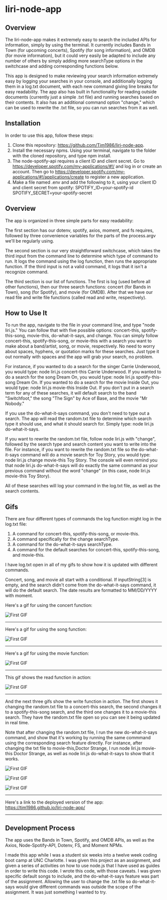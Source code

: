 # liri-node-app

## Overview

The liri-node-app makes it extremely easy to search the included APIs for information, simply by using the terminal. It currently includes Bands in Town (for upcoming concerts), Spotify (for song information), and OMDB (for movie information), but it could very easily be adapted to include any number of others by simply adding more searchType options in the switchcase and adding corresponding functions below. 

This app is designed to make reviewing your search information extremely easy by logging your searches in your console, and additionally logging them in a log.txt document, with each new command giving line breaks for easy readability. The app also has built in functionality for reading outside documents (currently just a simple .txt file) and running searches based on their contents. It also has an additional command option "change," which can be used to rewrite the .txt file, so you can run searches from it as well.

## Installation

In order to use this app, follow these steps:
1. Clone this repository: https://github.com/Tim1986/liri-node-app. 
2. Install the necessary npms. Using your terminal, navigate to the folder with the cloned repository, and type npm install. 
3. The node-spotify-api requires a client ID and client secret. Go to https://developer.spotify.com/my-applications/#!/ and log in or create an account. Then go to https://developer.spotify.com/my-applications/#!/applications/create to register a new application.
4. Make a file named .env and add the following to it, using your client ID and client secret from spotify:
SPOTIFY_ID=your-spotify-id
SPOTIFY_SECRET=your-spotify-secret

## Overview
The app is organized in three simple parts for easy readability:

The first section has our dotenv, spotify, axios, moment, and fs requires, followed by three convenience variables for the parts of the process.argv we'll be regularly using.

The second section is our very straightforward switchcase, which takes the third input from the command line to determine which type of command to run. It logs the command using the log function, then runs the appropriate function. If the third input is not a valid command, it logs that it isn't a recognize command.

The third section is our list of functions. The first is log (used before all other functions), then our three search functions: concert (for Bands in Town), song (for Spotify), and movie (for OMDB). After that we have our read file and write file functions (called read and write, respectively).

## How to Use It
To run the app, navigate to the file in your command line, and type "node liri.js." You can follow that with five possible options: concert-this, spotify-this-song, movie-this, do-what-it-says, and change. You can simply follow concert-this, spotify-this-song, or movie-this with a search you want to make about a band/artist, song, or movie, respectively. No need to worry about spaces, hyphens, or quotation marks for these searches. Just type it out normally with spaces and the app will grab your search, no problem. 

For instance, if you wanted to do a search for the singer Carrie Underwood, you would type: node liri.js concert-this Carrie Underwood. If you wanted to do a search for the song Dream On, you would type: node liri.js spotify-this-song Dream On. If you wanted to do a search for the movie Inside Out, you would type: node liri.js movie-this Inside Out. If you don't put in a search term for any of these searches, it will default search to the band "Switchfoot," the song "The Sign" by Ace of Base, and the movie "Mr Nobody."

If you use the do-what-it-says command, you don't need to type out a search. The app will read the random.txt file to determine which search type it should use, and what it should search for. Simply type: node liri.js do-what-it-says.

If you want to rewrite the random.txt file, follow node liri.js with "change", followed by the search type and search content you want to write into the file. For instance, if you want to rewrite the random.txt file so the do-what-it-says command will do a movie search for Toy Story, you would type: node liri.js change movie-this Toy Story. The console will even remind you that node liri.js do-what-it-says will do exactly the same command as your previous command without the word "change" (in this case, node liri.js movie-this Toy Story).

All of these searches will log your command in the log.txt file, as well as the search contents.

## Gifs

There are four different types of commands the log function might log in the log.txt file:
1. A command for concert-this, spotify-this-song, or movie-this.
2. A command specifically for the change searchType.
3. A command for the do-what-it-says searchType.
4. A command for the default searches for concert-this, spotify-this-song, and movie-this.

I have log.txt open in all of my gifs to show how it is updated with different commands.

Concert, song, and movie all start with a conditional. If inputString[3] is empty, and the search didn't come from the do-what-it-says command, it will do the default search. The date results are formatted to MM/DD/YYYY with moment.

Here's a gif for using the concert function:

![First GIF](/liri1.gif)

-------------------------------------------------------------------------------------------------------------------------------------------------------------------------

Here's a gif for using the song function:

![First GIF](/liri2.gif)

-------------------------------------------------------------------------------------------------------------------------------------------------------------------------

Here's a gif for using the movie function:

![First GIF](/liri3.gif)

-------------------------------------------------------------------------------------------------------------------------------------------------------------------------

This gif shows the read function in action: 

![First GIF](/liri4.gif)

-------------------------------------------------------------------------------------------------------------------------------------------------------------------------

And the next three gifs show the write function in action. The first shows it changing the random.txt file to a concert-this search, the second changes it to a spotify-this-song search, and the third one changes it to a movie-this search. They have the random.txt file open so you can see it being updated in real time. 

Note that after changing the random.txt file, I run the new do-what-it-says command, and show that it's working by running the same commmand using the corresponding search feature directly. For instance, after changing the txt file to movie-this,Doctor Strange, I run node liri.js movie-this Doctor Strange, as well as node liri.js do-what-it-says to show that it works.

![First GIF](/liri5.gif)

![First GIF](/liri6.gif)

![First GIF](/liri7.gif)

-------------------------------------------------------------------------------------------------------------------------------------------------------------------------

Here's a link to the deployed version of the app:
https://tim1986.github.io/liri-node-app/

-------------------------------------------------------------------------------------------------------------------------------------------------------------------------

## Development Process

The app uses the Bands in Town, Spotify, and OMDB APIs, as well as the Axios, Node-Spotify-API, Dotenv, FS, and Moment NPMs.

I made this app while I was a student six weeks into a twelve week coding boot camp at UNC Charlotte. I was given this project as an assignment, and given a series of activities on how to use node.js that I have used as guides in order to write this code. I wrote this code, with those caveats. I was given specific default songs to include, and the do-what-it-says feature was part of the assignment. Allowing the user to change the .txt file so do-what-it-says would give different commands was outside the scope of the assignment. It was just something I wanted to try.